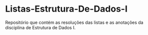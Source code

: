 # Listas-Estrutura-De-Dados-I
Repositório que contém as resoluções das listas e as anotações da disciplina de Estrutura de Dados I.
